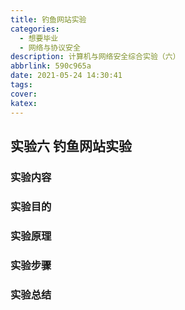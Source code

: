 ```yaml
---
title: 钓鱼网站实验
categories:
  - 想要毕业
  - 网络与协议安全
description: 计算机与网络安全综合实验（六）
abbrlink: 590c965a
date: 2021-05-24 14:30:41
tags:
cover:
katex:
---
```


## 实验六 钓鱼网站实验

### 实验内容

### 实验目的

### 实验原理

### 实验步骤

### 实验总结

